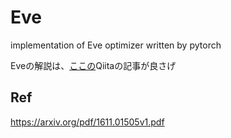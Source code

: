 
# Eve
implementation of Eve optimizer written by pytorch

Eveの解説は、[ここの](https://qiita.com/deaikei/items/29d4550fa5066184329a#eve)Qiitaの記事が良さげ

## Ref
https://arxiv.org/pdf/1611.01505v1.pdf
